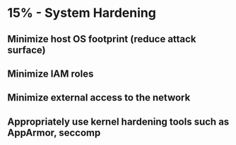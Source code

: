 # 15% - System Hardening

## Minimize host OS footprint (reduce attack surface)

## Minimize IAM roles

## Minimize external access to the network

## Appropriately use kernel hardening tools such as AppArmor, seccomp
